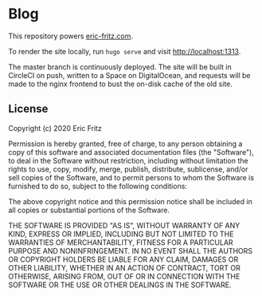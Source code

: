 # Blog

This repository powers [eric-fritz.com](https://eric-fritz.com).

To render the site locally, run `hugo serve` and visit [http://localhost:1313](http://localhost:1313).

The master branch is continuously deployed. The site will be built in CircleCI on push, written to a Space on DigitalOcean, and requests will be made to the nginx frontend to bust the on-disk cache of the old site.

## License

Copyright (c) 2020 Eric Fritz

Permission is hereby granted, free of charge, to any person obtaining a copy
of this software and associated documentation files (the "Software"), to deal
in the Software without restriction, including without limitation the rights
to use, copy, modify, merge, publish, distribute, sublicense, and/or sell
copies of the Software, and to permit persons to whom the Software is
furnished to do so, subject to the following conditions:

The above copyright notice and this permission notice shall be included in
all copies or substantial portions of the Software.

THE SOFTWARE IS PROVIDED "AS IS", WITHOUT WARRANTY OF ANY KIND, EXPRESS OR
IMPLIED, INCLUDING BUT NOT LIMITED TO THE WARRANTIES OF MERCHANTABILITY,
FITNESS FOR A PARTICULAR PURPOSE AND NONINFRINGEMENT. IN NO EVENT SHALL THE
AUTHORS OR COPYRIGHT HOLDERS BE LIABLE FOR ANY CLAIM, DAMAGES OR OTHER
LIABILITY, WHETHER IN AN ACTION OF CONTRACT, TORT OR OTHERWISE, ARISING FROM,
OUT OF OR IN CONNECTION WITH THE SOFTWARE OR THE USE OR OTHER DEALINGS IN
THE SOFTWARE.
